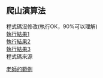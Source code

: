 ## 爬山演算法
程式碼沒修改(執行OK，90%可以理解)  
[執行結果1](https://github.com/a922777/ai108b/blob/master/%E5%AD%B8%E7%BF%92%E7%AD%86%E8%A8%98/02-%E7%88%AC%E5%B1%B1%E6%BC%94%E7%AE%97%E6%B3%95/Result1.md)\
[執行結果2](https://github.com/a922777/ai108b/blob/master/%E5%AD%B8%E7%BF%92%E7%AD%86%E8%A8%98/02-%E7%88%AC%E5%B1%B1%E6%BC%94%E7%AE%97%E6%B3%95/Result2.md)\
[執行結果3](https://github.com/a922777/ai108b/blob/master/%E5%AD%B8%E7%BF%92%E7%AD%86%E8%A8%98/02-%E7%88%AC%E5%B1%B1%E6%BC%94%E7%AE%97%E6%B3%95/Result3.md)\
程式碼來源

[老師的範例](https://github.com/ccccourse/ai/tree/master/python/02-optimize)
